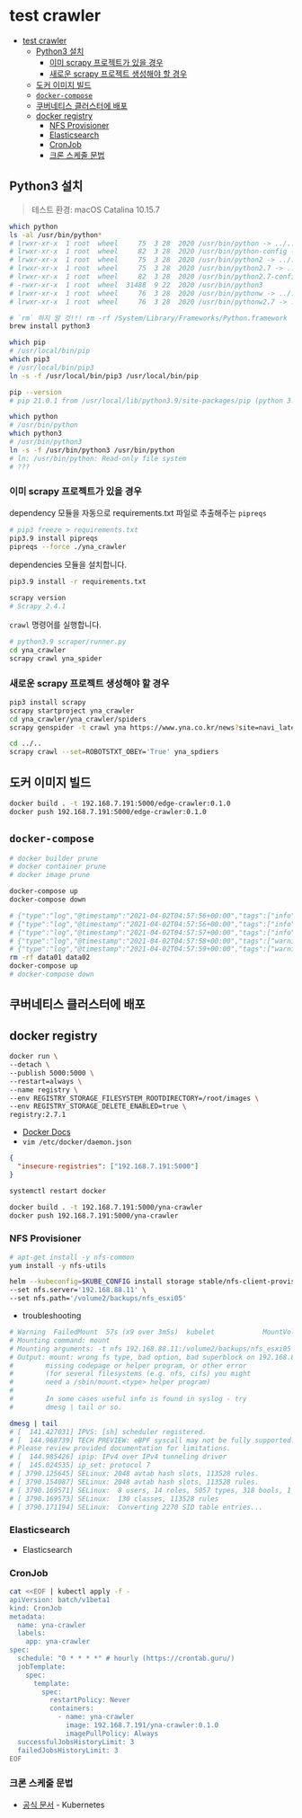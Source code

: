 # test crawler

- [test crawler](#test-crawler)
  - [Python3 설치](#python3-설치)
    - [이미 scrapy 프로젝트가 있을 경우](#이미-scrapy-프로젝트가-있을-경우)
    - [새로운 scrapy 프로젝트 생성해야 할 경우](#새로운-scrapy-프로젝트-생성해야-할-경우)
  - [도커 이미지 빌드](#도커-이미지-빌드)
  - [`docker-compose`](#docker-compose)
  - [쿠버네티스 클러스터에 배포](#쿠버네티스-클러스터에-배포)
  - [docker registry](#docker-registry)
    - [NFS Provisioner](#nfs-provisioner)
    - [Elasticsearch](#elasticsearch)
    - [CronJob](#cronjob)
    - [크론 스케줄 문법](#크론-스케줄-문법)

## Python3 설치

> 테스트 환경: macOS Catalina 10.15.7

```bash
which python
ls -al /usr/bin/python*
# lrwxr-xr-x  1 root  wheel     75  3 28  2020 /usr/bin/python -> ../../System/Library/Frameworks/Python.framework/Versions/2.7/bin/python2.7
# lrwxr-xr-x  1 root  wheel     82  3 28  2020 /usr/bin/python-config -> ../../System/Library/Frameworks/Python.framework/Versions/2.7/bin/python2.7-config
# lrwxr-xr-x  1 root  wheel     75  3 28  2020 /usr/bin/python2 -> ../../System/Library/Frameworks/Python.framework/Versions/2.7/bin/python2.7
# lrwxr-xr-x  1 root  wheel     75  3 28  2020 /usr/bin/python2.7 -> ../../System/Library/Frameworks/Python.framework/Versions/2.7/bin/python2.7
# lrwxr-xr-x  1 root  wheel     82  3 28  2020 /usr/bin/python2.7-config -> ../../System/Library/Frameworks/Python.framework/Versions/2.7/bin/python2.7-config
# -rwxr-xr-x  1 root  wheel  31488  9 22  2020 /usr/bin/python3
# lrwxr-xr-x  1 root  wheel     76  3 28  2020 /usr/bin/pythonw -> ../../System/Library/Frameworks/Python.framework/Versions/2.7/bin/pythonw2.7
# lrwxr-xr-x  1 root  wheel     76  3 28  2020 /usr/bin/pythonw2.7 -> ../../System/Library/Frameworks/Python.framework/Versions/2.7/bin/pythonw2.7
```

```bash
# `rm` 하지 말 것!!! rm -rf /System/Library/Frameworks/Python.framework
brew install python3
```

```bash
which pip
# /usr/local/bin/pip
which pip3
# /usr/local/bin/pip3
ln -s -f /usr/local/bin/pip3 /usr/local/bin/pip

pip --version
# pip 21.0.1 from /usr/local/lib/python3.9/site-packages/pip (python 3.9)
```

```bash
which python
# /usr/bin/python
which python3
# /usr/bin/python3
ln -s -f /usr/bin/python3 /usr/bin/python
# ln: /usr/bin/python: Read-only file system
# ???
```

### 이미 scrapy 프로젝트가 있을 경우

dependency 모듈을 자동으로 requirements.txt 파일로 추출해주는 `pipreqs`

```bash
# pip3 freeze > requirements.txt
pip3.9 install pipreqs
pipreqs --force ./yna_crawler
```

dependencies 모듈을 설치합니다.

```bash
pip3.9 install -r requirements.txt

scrapy version
# Scrapy 2.4.1
```

`crawl` 명령어를 실행합니다.

```bash
# python3.9 scraper/runner.py
cd yna_crawler
scrapy crawl yna_spider
```

### 새로운 scrapy 프로젝트 생성해야 할 경우

```bash
pip3 install scrapy
scrapy startproject yna_crawler
cd yna_crawler/yna_crawler/spiders
scrapy genspider -t crawl yna https://www.yna.co.kr/news?site=navi_latest_depth01
```

```bash
cd ../..
scrapy crawl --set=ROBOTSTXT_OBEY='True' yna_spdiers
```

## 도커 이미지 빌드

```bash
docker build . -t 192.168.7.191:5000/edge-crawler:0.1.0
docker push 192.168.7.191:5000/edge-crawler:0.1.0
```

## `docker-compose`

```bash
# docker builder prune
# docker container prune
# docker image prune

docker-compose up
docker-compose down
```

```bash
# {"type":"log","@timestamp":"2021-04-02T04:57:56+00:00","tags":["info","savedobjects-service"],"pid":7,"message":"Starting saved objects migrations"}
# {"type":"log","@timestamp":"2021-04-02T04:57:56+00:00","tags":["info","savedobjects-service"],"pid":7,"message":"Creating index .kibana_task_manager_1."}
# {"type":"log","@timestamp":"2021-04-02T04:57:57+00:00","tags":["info","savedobjects-service"],"pid":7,"message":"Creating index .kibana_1."}
# {"type":"log","@timestamp":"2021-04-02T04:57:58+00:00","tags":["warning","savedobjects-service"],"pid":7,"message":"Unable to connect to Elasticsearch. Error: resource_already_exists_exception"}
# {"type":"log","@timestamp":"2021-04-02T04:57:59+00:00","tags":["warning","savedobjects-service"],"pid":7,"message":"Another Kibana instance appears to be migrating the index. Waiting for that migration to complete. If no other Kibana instance is attempting migrations, you can get past this message by deleting index .kibana_1 and restarting Kibana."}
rm -rf data01 data02
docker-compose up
# docker-compose down
```

## 쿠버네티스 클러스터에 배포

## docker registry

```bash
docker run \
--detach \
--publish 5000:5000 \
--restart=always \
--name registry \
--env REGISTRY_STORAGE_FILESYSTEM_ROOTDIRECTORY=/root/images \
--env REGISTRY_STORAGE_DELETE_ENABLED=true \
registry:2.7.1
```

- [Docker Docs](https://docs.docker.com/registry/insecure/)
- `vim /etc/docker/daemon.json`

```json
{
  "insecure-registries": ["192.168.7.191:5000"]
}
```

```bash
systemctl restart docker

docker build . -t 192.168.7.191:5000/yna-crawler
docker push 192.168.7.191:5000/yna-crawler
```

### NFS Provisioner

```bash
# apt-get install -y nfs-common
yum install -y nfs-utils

helm --kubeconfig=$KUBE_CONFIG install storage stable/nfs-client-provisioner \
--set nfs.server='192.168.88.11' \
--set nfs.path='/volume2/backups/nfs_esxi05'
```

- troubleshooting

```bash
# Warning  FailedMount  57s (x9 over 3m5s)  kubelet            MountVolume.SetUp failed for volume "nfs-client-root" : mount failed: exit status 32
# Mounting command: mount
# Mounting arguments: -t nfs 192.168.88.11:/volume2/backups/nfs_esxi05 /var/lib/kubelet/pods/23362ae2-3eae-4793-a67d-6a36df96eb8e/volumes/kubernetes.io~nfs/nfs-client-root
# Output: mount: wrong fs type, bad option, bad superblock on 192.168.88.11:/volume2/backups/nfs_esxi05,
#        missing codepage or helper program, or other error
#        (for several filesystems (e.g. nfs, cifs) you might
#        need a /sbin/mount.<type> helper program)
#
#        In some cases useful info is found in syslog - try
#        dmesg | tail or so.

dmesg | tail
# [  141.427031] IPVS: [sh] scheduler registered.
# [  144.968739] TECH PREVIEW: eBPF syscall may not be fully supported.
# Please review provided documentation for limitations.
# [  144.985426] ipip: IPv4 over IPv4 tunneling driver
# [  145.024535] ip_set: protocol 7
# [ 3790.125645] SELinux: 2048 avtab hash slots, 113528 rules.
# [ 3790.154087] SELinux: 2048 avtab hash slots, 113528 rules.
# [ 3790.169571] SELinux:  8 users, 14 roles, 5057 types, 318 bools, 1 sens, 1024 cats
# [ 3790.169573] SELinux:  130 classes, 113528 rules
# [ 3790.171194] SELinux:  Converting 2270 SID table entries...
```

### Elasticsearch

- Elasticsearch

### CronJob

```bash
cat <<EOF | kubectl apply -f -
apiVersion: batch/v1beta1
kind: CronJob
metadata:
  name: yna-crawler
  labels:
    app: yna-crawler
spec:
  schedule: "0 * * * *" # hourly (https://crontab.guru/)
  jobTemplate:
    spec:
      template:
        spec:
          restartPolicy: Never
          containers:
            - name: yna-crawler
              image: 192.168.7.191/yna-crawler:0.1.0
              imagePullPolicy: Always
  successfulJobsHistoryLimit: 3
  failedJobsHistoryLimit: 3
EOF
```

### 크론 스케줄 문법

- [공식 문서](https://kubernetes.io/docs/concepts/workloads/controllers/cron-jobs/#cron-schedule-syntax) - Kubernetes
